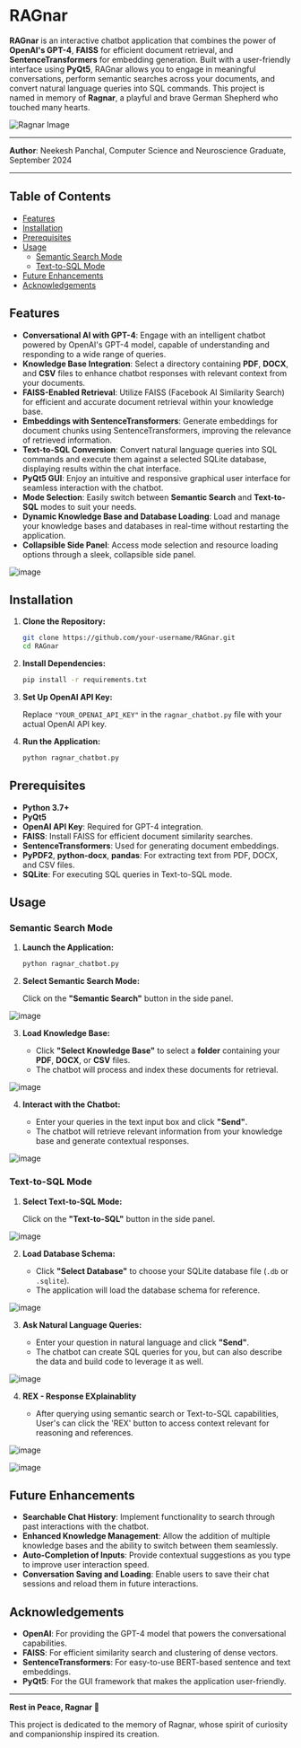 # RAGnar

**RAGnar** is an interactive chatbot application that combines the power of **OpenAI's GPT-4**, **FAISS** for efficient document retrieval, and **SentenceTransformers** for embedding generation. Built with a user-friendly interface using **PyQt5**, RAGnar allows you to engage in meaningful conversations, perform semantic searches across your documents, and convert natural language queries into SQL commands. This project is named in memory of **Ragnar**, a playful and brave German Shepherd who touched many hearts.

![Ragnar Image](https://github.com/user-attachments/assets/58c2fe7f-3e6c-4b4f-ae99-da1114d172b8)

---

**Author**: Neekesh Panchal, Computer Science and Neuroscience Graduate, September 2024

---

## Table of Contents

- [Features](#features)
- [Installation](#installation)
- [Prerequisites](#prerequisites)
- [Usage](#usage)
  - [Semantic Search Mode](#semantic-search-mode)
  - [Text-to-SQL Mode](#text-to-sql-mode)
- [Future Enhancements](#future-enhancements)
- [Acknowledgements](#acknowledgements)

## Features

- **Conversational AI with GPT-4**: Engage with an intelligent chatbot powered by OpenAI's GPT-4 model, capable of understanding and responding to a wide range of queries.
- **Knowledge Base Integration**: Select a directory containing **PDF**, **DOCX**, and **CSV** files to enhance chatbot responses with relevant context from your documents.
- **FAISS-Enabled Retrieval**: Utilize FAISS (Facebook AI Similarity Search) for efficient and accurate document retrieval within your knowledge base.
- **Embeddings with SentenceTransformers**: Generate embeddings for document chunks using SentenceTransformers, improving the relevance of retrieved information.
- **Text-to-SQL Conversion**: Convert natural language queries into SQL commands and execute them against a selected SQLite database, displaying results within the chat interface.
- **PyQt5 GUI**: Enjoy an intuitive and responsive graphical user interface for seamless interaction with the chatbot.
- **Mode Selection**: Easily switch between **Semantic Search** and **Text-to-SQL** modes to suit your needs.
- **Dynamic Knowledge Base and Database Loading**: Load and manage your knowledge bases and databases in real-time without restarting the application.
- **Collapsible Side Panel**: Access mode selection and resource loading options through a sleek, collapsible side panel.


![image](https://github.com/user-attachments/assets/4a7695c3-cac8-4cf6-9f04-32c7864d26fa)


## Installation

1. **Clone the Repository:**

    ```bash
    git clone https://github.com/your-username/RAGnar.git
    cd RAGnar
    ```

2. **Install Dependencies:**

    ```bash
    pip install -r requirements.txt
    ```

3. **Set Up OpenAI API Key:**

    Replace `"YOUR_OPENAI_API_KEY"` in the `ragnar_chatbot.py` file with your actual OpenAI API key.

4. **Run the Application:**

    ```bash
    python ragnar_chatbot.py
    ```

## Prerequisites

- **Python 3.7+**
- **PyQt5**
- **OpenAI API Key**: Required for GPT-4 integration.
- **FAISS**: Install FAISS for efficient document similarity searches.
- **SentenceTransformers**: Used for generating document embeddings.
- **PyPDF2**, **python-docx**, **pandas**: For extracting text from PDF, DOCX, and CSV files.
- **SQLite**: For executing SQL queries in Text-to-SQL mode.

## Usage

### Semantic Search Mode

1. **Launch the Application:**

   ```bash
   python ragnar_chatbot.py
   ```

2. **Select Semantic Search Mode:**

   Click on the **"Semantic Search"** button in the side panel.

![image](https://github.com/user-attachments/assets/c40e7c18-d464-4213-a1e2-836c330cf3ee)


3. **Load Knowledge Base:**

   - Click **"Select Knowledge Base"** to select a **folder** containing your **PDF**, **DOCX**, or **CSV** files.
   - The chatbot will process and index these documents for retrieval.

![image](https://github.com/user-attachments/assets/c9944aff-3a1a-43b7-9dfc-428479f679e2)


4. **Interact with the Chatbot:**

   - Enter your queries in the text input box and click **"Send"**.
   - The chatbot will retrieve relevant information from your knowledge base and generate contextual responses.

![image](https://github.com/user-attachments/assets/972ef6c8-2232-4a83-a085-df76e0a725d0)


### Text-to-SQL Mode

1. **Select Text-to-SQL Mode:**

   Click on the **"Text-to-SQL"** button in the side panel.

![image](https://github.com/user-attachments/assets/59d36bda-46a7-4348-9621-360bd0233575)


2. **Load Database Schema:**

   - Click **"Select Database"** to choose your SQLite database file (`.db` or `.sqlite`).
   - The application will load the database schema for reference.

![image](https://github.com/user-attachments/assets/7eacf36b-6da3-443f-89f0-5507be336fcf)


3. **Ask Natural Language Queries:**

   - Enter your question in natural language and click **"Send"**.
   - The chatbot can create SQL queries for you, but can also describe the data and build code to leverage it as well.

![image](https://github.com/user-attachments/assets/f287984b-ff89-4cf4-b265-36e93fa6c9e3)


4. **REX - Response EXplainablity**

   - After querying using semantic search or Text-to-SQL capabilities, User's can click the 'REX' button to access context relevant for reasoning and references.


![image](https://github.com/user-attachments/assets/f78d845d-e975-4eb3-9f38-af3405c2164f)

![image](https://github.com/user-attachments/assets/8f948fd3-18cf-4255-b8ef-534903a87af5)


## Future Enhancements

- **Searchable Chat History**: Implement functionality to search through past interactions with the chatbot.
- **Enhanced Knowledge Management**: Allow the addition of multiple knowledge bases and the ability to switch between them seamlessly.
- **Auto-Completion of Inputs**: Provide contextual suggestions as you type to improve user interaction speed.
- **Conversation Saving and Loading**: Enable users to save their chat sessions and reload them in future interactions.

## Acknowledgements

- **OpenAI**: For providing the GPT-4 model that powers the conversational capabilities.
- **FAISS**: For efficient similarity search and clustering of dense vectors.
- **SentenceTransformers**: For easy-to-use BERT-based sentence and text embeddings.
- **PyQt5**: For the GUI framework that makes the application user-friendly.

---

**Rest in Peace, Ragnar 🐾**

This project is dedicated to the memory of Ragnar, whose spirit of curiosity and companionship inspired its creation.
